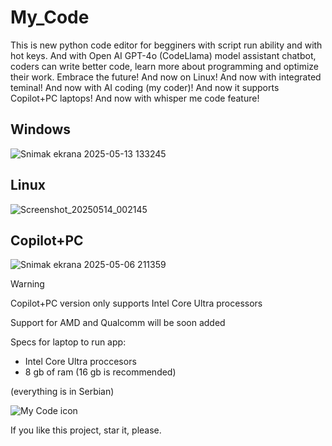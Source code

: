 # My_Code
This is new python code editor for begginers with script run ability and with hot keys. And with Open AI GPT-4o (CodeLlama) model assistant chatbot, coders can write better code, learn more about programming and optimize their work. Embrace the future! And now on Linux! And now with integrated teminal! And now with AI coding (my coder)! And now it supports Copilot+PC laptops! And now with whisper me code feature!

## Windows

![Snimak ekrana 2025-05-13 133245](https://github.com/user-attachments/assets/0ff76a30-cd43-483f-be2d-843cd11840b3)

## Linux

![Screenshot_20250514_002145](https://github.com/user-attachments/assets/19c96d06-6727-49a2-a32d-0613244de36d)

## Copilot+PC

![Snimak ekrana 2025-05-06 211359](https://github.com/user-attachments/assets/df9c02c7-4cb0-4c40-a6a3-407cc1ae03a7)

> [!Warning]
> Copilot+PC version only supports Intel Core Ultra processors
>
> Support for AMD and Qualcomm will be soon added
>
> Specs for laptop to run app:
> - Intel Core Ultra proccesors
> - 8 gb of ram (16 gb is recommended)


(everything is in Serbian) 

![My Code icon](https://github.com/user-attachments/assets/fc871189-63e2-47a7-89f4-1aff3b950d33)

If you like this project, star it, please.
